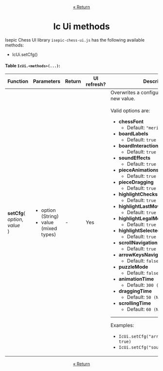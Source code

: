 <p align="center"><a href="https://github.com/ajax333221/isepic-chess-ui#book-documentation">« Return</a></p>

<h1 align="center">Ic Ui methods</h1>

Isepic Chess UI library `isepic-chess-ui.js` has the following available methods:

<ul>
<li>IcUi.setCfg()</li>
</ul>

#### Table `IcUi.<methods>(...)`:

Function | Parameters | Return | UI refresh? | Description
-------- | ---------- | ------ | ----------- | -----------
**setCfg**(<br>*option*,<br>*value*<br>) | <ul><li>option (String)</li><li>value (mixed types)</li></ul> | - | Yes | Overwrites a configuration option with a new value.<br><br>Valid options are:<ul><li>**chessFont**<ul><li>Default: `"merida" (String)`</li></ul></li><li>**boardLabels**<ul><li>Default: `true (Boolean)`</li></ul></li><li>**boardInteractions**<ul><li>Default: `true (Boolean)`</li></ul></li><li>**soundEffects**<ul><li>Default: `true (Boolean)`</li></ul></li><li>**pieceAnimations**<ul><li>Default: `true (Boolean)`</li></ul></li><li>**pieceDragging**<ul><li>Default: `true (Boolean)`</li></ul></li><li>**highlightChecks**<ul><li>Default: `true (Boolean)`</li></ul></li><li>**highlightLastMove**<ul><li>Default: `true (Boolean)`</li></ul></li><li>**highlightLegalMoves**<ul><li>Default: `true (Boolean)`</li></ul></li><li>**highlightSelected**<ul><li>Default: `true (Boolean)`</li></ul></li><li>**scrollNavigation**<ul><li>Default: `true (Boolean)`</li></ul></li><li>**arrowKeysNavigation**<ul><li>Default: `false (Boolean)`</li></ul></li><li>**puzzleMode**<ul><li>Default: `false (Boolean)`</li></ul></li><li>**animationTime**<ul><li>Default: `300 (Number)`</li></ul></li><li>**draggingTime**<ul><li>Default: `50 (Number)`</li></ul></li><li>**scrollingTime**<ul><li>Default: `60 (Number)`</li></ul></li></ul><hr>Examples:<ul><li>`IcUi.setCfg("arrowKeysNavigation", true)`</li><li>`IcUi.setCfg("soundEffects", false)`</li></ul>

<p align="center"><a href="https://github.com/ajax333221/isepic-chess-ui#book-documentation">« Return</a></p>
